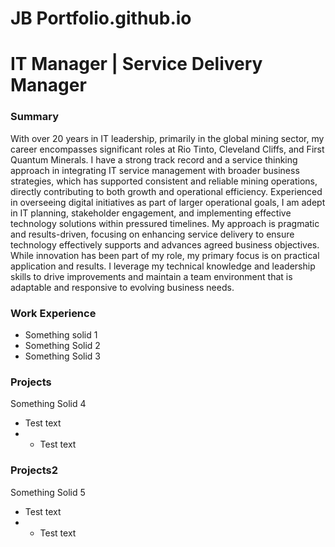 # JB Portfolio.github.io
# IT Manager | Service Delivery Manager

### Summary
With over 20 years in IT leadership, primarily in the global mining sector, my career encompasses significant roles at Rio Tinto, Cleveland
Cliffs, and First Quantum Minerals. I have a strong track record and a service thinking approach in integrating IT service management with
broader business strategies, which has supported consistent and reliable mining operations, directly contributing to both growth and
operational efficiency. Experienced in overseeing digital initiatives as part of larger operational goals, I am adept in IT planning, stakeholder
engagement, and implementing effective technology solutions within pressured timelines. My approach is pragmatic and results-driven,
focusing on enhancing service delivery to ensure technology effectively supports and advances agreed business objectives. While
innovation has been part of my role, my primary focus is on practical application and results. I leverage my technical knowledge and
leadership skills to drive improvements and maintain a team environment that is adaptable and responsive to evolving business needs.

### Work Experience
- Something solid 1
- Something Solid 2
- Something Solid 3

### Projects
Something Solid 4
- Test text
- - Test text

### Projects2
Something Solid 5
- Test text
- - Test text
